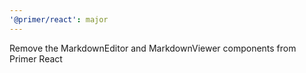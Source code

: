 ```yaml
---
'@primer/react': major
---
```


Remove the MarkdownEditor and MarkdownViewer components from Primer React
